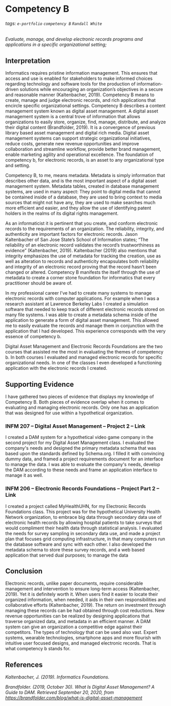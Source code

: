 # Competency B

###### tags: `e-portfolio` `competency B` `Randall White`

*Evaluate, manage, and develop electronic records programs and applications in a specific organizational setting;*

## Interpretation

Informatics requires pristine information management. This ensures that access and use is enabled for stakeholders to make informed choices regarding technology and software tools for the production of information-driven solutions while encouraging an organization’s objectives in a secure and reasonable manner (Kaltenbacher, 2019). Competency B means to create, manage and judge electronic records, and rich applications that encircle specific organizational settings. Competency B describes a content management system known as digital asset management. A digital asset management system is a central trove of information that allows organizations to easily store, organize, find, manage, distribute, and analyze their digital content (Brandfolder, 2019). It is a convergence of previous library based asset management and digital rich media. Digital asset management systems can support strategic organizational initiatives, reduce costs, generate new revenue opportunities and  improve collaboration and streamline workflow, provide better brand management, enable marketing agility and operational excellence. The foundation of competency b, for electronic records, is an asset to any organizational type and setting.

Competency B, to me, means metadata. Metadata is simply information that describes other data, and is the most important aspect of a digital asset management system. Metadata tables, created in database management systems, are used in many aspect: They point to digital media that cannot be contained inside of a database, they are used to bring context to media sources that might not have any, they are used to make searches much more efficient and easier, and they allow the use of identifying patent holders in the realms of its digital rights management. 

As an informaticist it is pertinent that you create, and conform electronic records to the requirements of an organization. The reliability, integrity, and authenticity are important factors for electronic records. Jason Kaltenbacher of San Jose State’s School of Information states; “The reliability of an electronic record validates the record’s trustworthiness as evidence” (Kaltenbacher, 2019). Kaltenbacher (2019) also mentions that integrity emphasizes the use of metadata for tracking the creation, use as well as alteration to records and authenticity encapsulates both reliability and integrity of an electronic record proving that the record hasn’t been changed or altered. Competency B manifests the itself through the use of metadata to create a corner stone foundation for informatics that every practitioner should be aware of.

In my professional career I’ve had to create many systems to manage electronic records with computer applications. For example when I was a research assistant at Lawrence Berkeley Labs I created a simulation software that needed to keep track of different electronic records stored on many file systems. I was able to create a metadata schema inside of the application to generate a form of digital asset management. This allowed me to easily evaluate the records and manage them in conjunction with the application that I had developed. This experience corresponds with the very essence of competency b.  

Digital Asset Management and Electronic Records Foundations are the two courses that assisted me the most in evaluating the themes of competency b. In both courses I evaluated and managed electronic records for specific organizational needs. In one of the classes I even developed a functioning application with the electronic records I created.

## Supporting Evidence

I have gathered two pieces of evidence that displays my knowledge of Competency B. Both pieces of evidence overlap when it comes to evaluating and managing electronic records. Only one has an application that was designed for use within a hypothetical organization.


### INFM 207 – Digital Asset Management – Project 2 – Link

I created a DAM system for a hypothetical video game company in the second project for my Digital Asset Management class. I evaluated the company's needs and designed the primary metadata schema that was based upon the standards defined by Schema.org. I filled it with convincing dummy data, and framed a project requirements document for an interface to manage the data. I was able to evaluate the company's needs, develop the DAM according to these needs and frame an application interface to manage it as well.

### INFM 206 – Electronic Records Foundations – Project Part 2 – Link

I created a project called MyHealthUHN, for my Electronic Records Foundations class. This project was for the hypothetical University Health Network organization, to embrace big data through secondary data use of electronic health records by allowing hospital patients to take surveys that would compliment their health data through statistical analysis. I evaluated the needs for survey sampling in secondary data use, and made a project plan that focuses grid computing infrastructure, in that many computers run the database software and sync with each other. I also developed the metadata schema to store these survey records, and a web based application that served dual purposes; to manage the data


## Conclusion

Electronic records, unlike paper documents, require considerable management and intervention to ensure long-term access (Kaltenbacher, 2019). Yet it is definitely worth it. When users find it easier to locate their organized information, when needed, it aids in their own responsibilities and collaborative efforts (Kaltenbacher, 2019). The return on investment through managing these records can be had obtained through cost reductions. New revenue opportunities can be realized by designing applications that traverse organized data, and metadata in an efficient manner. A DAM system can give an organization a competitive edge against their competitors. The types of technology that can be used also vast.  Expert systems, wearable technologies, smartphone apps and more flourish with intuitive user focused designs, and managed electronic records. That is what competency b stands for.

## References

*Kaltenbacher, J. (2019). Informatics Foundations.*

*Brandfolder. (2019, October 30). What Is Digital Asset Management? A Guide to DAM. Retrieved 	September 20, 2020, from https://brandfolder.com/blog/what-is-digital-asset-management*
